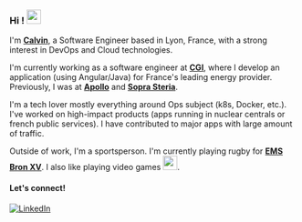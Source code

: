 ### Hi ! <img src="https://emojis.slackmojis.com/emojis/images/1643516190/22158/oh-hello.gif?1643516190" width="25"/>

I'm [**Calvin**](http://macoley.com/), a Software Engineer based in Lyon, France, with a strong interest in DevOps and Cloud technologies.

I'm currently working as a software engineer at [**CGI**](https://www.cgi.com/en), where I develop an application (using Angular/Java) for France's leading energy provider.
Previously, I was at [**Apollo**](https://www.apollossc.com/) and [**Sopra Steria**](https://www.soprasteria.com/home).

I'm a tech lover mostly everything around Ops subject (k8s, Docker, etc.). I've worked on high-impact products (apps running in nuclear centrals or french public services). I have contributed to major apps with large amount of traffic.

Outside of work, I'm a sportsperson. I'm currently playing rugby for [**EMS Bron XV**](https://emsbronxv.fr/). I also like playing video games <img src="https://emojis.slackmojis.com/emojis/images/1703376006/83836/sky_gamingq.gif?1703376006" width="25"/>.

#### Let's connect!
[<img alt="LinkedIn" src="https://img.shields.io/badge/LinkedIn-%230E76A8.svg?&style=for-the-badge&logo=LinkedIn&logoColor=white" />](https://www.linkedin.com/in/calvin-macoley/?locale=en_US)
